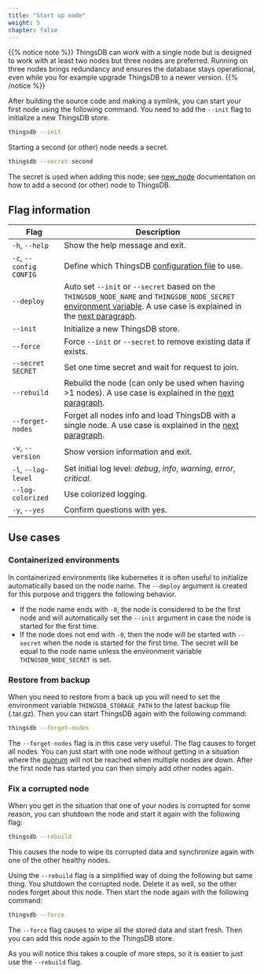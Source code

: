 ```yaml
---
title: "Start up node"
weight: 5
chapter: false
---
```


{{% notice note %}}
ThingsDB can _work_ with a single node but is designed to work with at least two nodes but three nodes are preferred.
Running on three nodes brings redundancy and ensures the database stays operational, even while you for example upgrade ThingsDB to a newer version.
{{% /notice %}}

After building the source code and making a symlink, you can start your first node using the following command. You need to add the `--init` flag to initialize a new ThingsDB store.

```bash
thingsdb --init
```

Starting a second (or other) node needs a secret.

```bash
thingsdb --secret second
```

The secret is used when adding this node; see [new_node](../../thingsdb-api/new_node) documentation on how to add a second (or other) node to ThingsDB.

## Flag information

| Flag                    | Description                                                                                                                                                                                                          |
| ----------------------- | -------------------------------------------------------------------------------------------------------------------------------------------------------------------------------------------------------------------- |
| `-h`, `--help`          | Show the help message and exit.                                                                                                                                                                                      |
| `-c`, `--config CONFIG` | Define which ThingsDB [configuration file](https://github.com/thingsdb/ThingsDB/blob/master/thingsdb.example.conf) to use.                                                                                           |
| `--deploy`              | Auto set `--init` or `--secret` based on the `THINGSDB_NODE_NAME` and `THINGSDB_NODE_SECRET` [environment variable](../configuration). A use case is explained in the [next paragraph](#containerized-environments). |
| `--init`                | Initialize a new ThingsDB store.                                                                                                                                                                                     |
| `--force`               | Force `--init` or `--secret` to remove existing data if exists.                                                                                                                                                      |
| `--secret SECRET`       | Set one time secret and wait for request to join.                                                                                                                                                                    |
| `--rebuild`             | Rebuild the node (can only be used when having >1 nodes). A use case is explained in the [next paragraph](#fix-a-corrupted-node).                                                                                    |
| `--forget-nodes`        | Forget all nodes info and load ThingsDB with a single node. A use case is explained in the [next paragraph](#restore-from-backup).                                                                                   |
| `-v`, `--version`       | Show version information and exit.                                                                                                                                                                                   |
| `-l`, `--log-level`     | Set initial log level: _debug_, _info_, _warning_, _error_, _critical_.                                                                                                                                              |
| `--log-colorized`       | Use colorized logging.                                                                                                                                                                                               |
| `-y`, `--yes`           | Confirm questions with yes.                                                                                                                                                                                          |

## Use cases

### Containerized environments

In containerized environments like kubernetes it is often useful to initialize automatically based on the node name.
The `--deploy` argument is created for this purpose and triggers the following behavior.

- If the node name ends with `-0`, the node is considered to be the first node and will automatically set
  the `--init` argument in case the node is started for the first time.
- If the node does not end with `-0`, then the node will be started with `--secret` when the node is started
  for the first time. The secret will be equal to the node name unless the environment
  variable `THINGSDB_NODE_SECRET` is set.

### Restore from backup

When you need to restore from a back up you will need to set the environment variable `THINGSDB_STORAGE_PATH` to the latest backup file (.tar.gz). Then you can start ThingsDB again with the following command:

```bash
thingsdb --forget-nodes
```

The `--forget-nodes` flag is in this case very useful. The flag causes to forget all nodes. You can just start with one node without getting in a situation where the [quorum](../../overview/dictionary) will not be reached when multiple nodes are down. After the first node has started you can then simply add other nodes again.

### Fix a corrupted node

When you get in the situation that one of your nodes is corrupted for some reason, you can shutdown the node and start it again with the following flag:

```bash
thingsdb --rebuild
```

This causes the node to wipe its corrupted data and synchronize again with one of the other healthy nodes.

Using the `--rebuild` flag is a simplified way of doing the following but same thing. You shutdown the corrupted node. Delete it as well, so the other nodes forget about this node. Then start the node again with the following command:

```bash
thingsdb --force
```

The `--force` flag causes to wipe all the stored data and start fresh. Then you can add this node again to the ThingsDB store.

As you will notice this takes a couple of more steps, so it is easier to just use the `--rebuild` flag.
